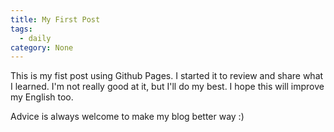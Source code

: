 ```yaml
---
title: My First Post
tags:
  - daily
category: None
---
```


This is my fist post using Github Pages. I started it to review and share what I learned. I'm not really good at it, but I'll do my best. I hope this will improve my English too. 

Advice is always welcome to make my blog better way :)

